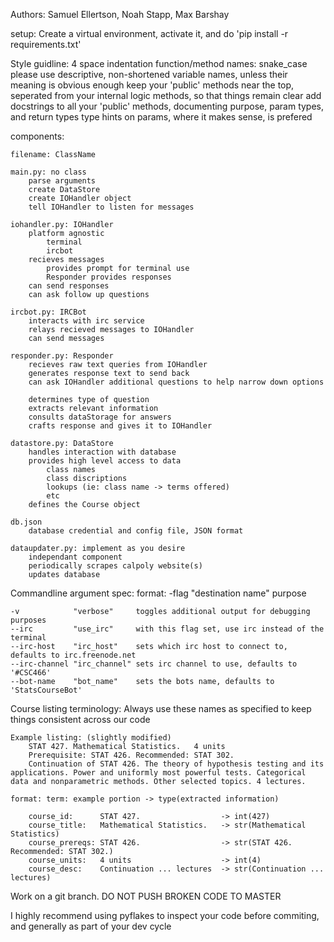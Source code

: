 Authors: Samuel Ellertson, Noah Stapp, Max Barshay

setup: Create a virtual environment, activate it, and do 'pip install -r requirements.txt'

Style guidline:
    4 space indentation
    function/method names: snake_case
    please use descriptive, non-shortened variable names, unless their meaning is obvious enough
    keep your 'public' methods near the top, seperated from your internal logic methods, so that things remain clear
    add docstrings to all your 'public' methods, documenting purpose, param types, and return types
        type hints on params, where it makes sense, is prefered

components:
    
    filename: ClassName

    main.py: no class
        parse arguments
        create DataStore
        create IOHandler object
        tell IOHandler to listen for messages

    iohandler.py: IOHandler
        platform agnostic
            terminal
            ircbot
        recieves messages
            provides prompt for terminal use
            Responder provides responses
        can send responses
        can ask follow up questions

    ircbot.py: IRCBot
        interacts with irc service
        relays recieved messages to IOHandler
        can send messages

    responder.py: Responder
        recieves raw text queries from IOHandler
        generates response text to send back
        can ask IOHandler additional questions to help narrow down options

        determines type of question
        extracts relevant information
        consults dataStorage for answers
        crafts response and gives it to IOHandler

    datastore.py: DataStore
        handles interaction with database
        provides high level access to data
            class names
            class discriptions
            lookups (ie: class name -> terms offered)
            etc
        defines the Course object
    
    db.json
        database credential and config file, JSON format

    dataupdater.py: implement as you desire
        independant component
        periodically scrapes calpoly website(s)
        updates database

Commandline argument spec:
    format: -flag "destination name" purpose

    -v            "verbose"     toggles additional output for debugging purposes
    --irc         "use_irc"     with this flag set, use irc instead of the terminal
    --irc-host    "irc_host"    sets which irc host to connect to, defaults to irc.freenode.net
    --irc-channel "irc_channel" sets irc channel to use, defaults to '#CSC466'
    --bot-name    "bot_name"    sets the bots name, defaults to 'StatsCourseBot'


Course listing terminology:
    Always use these names as specified to keep things consistent across our code

    Example listing: (slightly modified)
        STAT 427. Mathematical Statistics.   4 units
        Prerequisite: STAT 426. Recommended: STAT 302.
        Continuation of STAT 426. The theory of hypothesis testing and its applications. Power and uniformly most powerful tests. Categorical data and nonparametric methods. Other selected topics. 4 lectures.

    format: term: example portion -> type(extracted information)

        course_id:      STAT 427.                  -> int(427)
        course_title:   Mathematical Statistics.   -> str(Mathematical Statistics)
        course_prereqs: STAT 426.                  -> str(STAT 426. Recommended: STAT 302.)  
        course_units:   4 units                    -> int(4)
        course_desc:    Continuation ... lectures  -> str(Continuation ... lectures)

Work on a git branch. DO NOT PUSH BROKEN CODE TO MASTER

I highly recommend using pyflakes to inspect your code before commiting, and generally as part of your dev cycle
